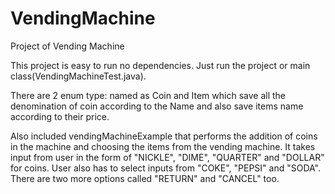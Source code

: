 # VendingMachine
Project of Vending Machine


This project is easy to run no dependencies.
Just run the project or main class(VendingMachineTest.java).



There are 2 enum type: named as Coin and Item which save all the denomination of coin according to the Name 
and also save items name according to their price.

Also included  vendingMachineExample that performs the addition of coins in the machine and choosing the items from the vending machine.
It takes input from user in the form of "NICKLE", "DIME", "QUARTER" and "DOLLAR" for coins.
User also has to select inputs from "COKE", "PEPSI" and "SODA".
There are two more options called "RETURN" and "CANCEL" too.

